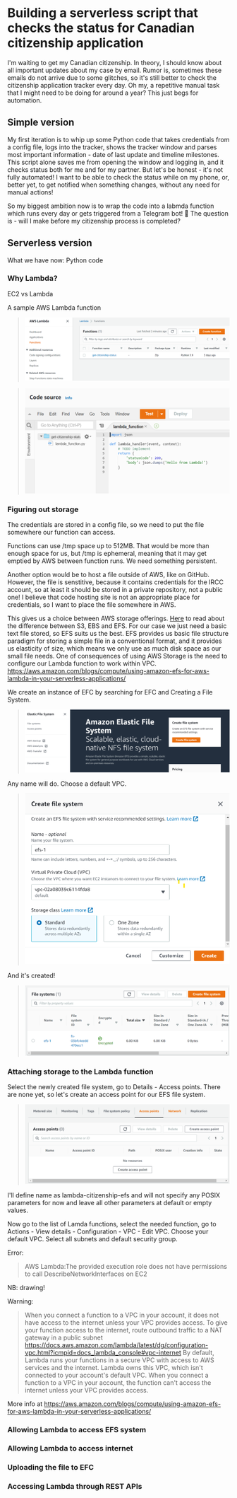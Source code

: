 # Building a serverless script that checks the status for Canadian citizenship application

I'm waiting to get my Canadian citizenship. In theory, I should know about all important updates about my case by email. Rumor is, sometimes these emails do not arrive due to some glitches, so it's still better to check the citizenship application tracker every day. Oh my, a repetitive manual task that I might need to be doing for around a year? This just begs for automation. 


## Simple version

My first iteration is to whip up some Python code that takes credentials from a config file, logs into the tracker, shows the tracker window and parses most important information - date of last update and timeline milestones. This script alone saves me from opening the window and logging in, and it checks status both for me and for my partner. But let's be honest - it's not fully automated! I want to be able to check the status while on my phone, or, better yet, to get notified when something changes, without any need for manual actions!

So my biggest ambition now is to wrap the code into a labmda function which runs every day or gets triggered from a Telegram bot! 🤩 
The question is - will I make before my citizenship process is completed?

## Serverless version

What we have now:
Python code

### Why Lambda?

EC2 vs Lambda

A sample AWS Lambda function

> ![A list of Labmda functions](aws1.png)

> ![A stub of AWS function](aws2.png)

### Figuring out storage
The credentials are stored in a config file, so we need to put the file somewhere our function can access. 

Functions can use /tmp space up to 512MB. That would be more than enough space for us, but /tmp is ephemeral, meaning that it may get emptied by AWS between function runs. We need something persistent. 

Another option would be to host a file outside of AWS, like on GitHub. However, the file is senstitive, because it contains credentials for the IRCC account, so at least it should be stored in a private repository, not a public one! I believe that code hosting site is not an appropriate place for credentials, so I want to place the file somewhere in AWS. 

This gives us a choice between AWS storage offerings. [Here](https://dzone.com/articles/confused-by-aws-storage-options-s3-ebs-amp-efs-explained) to read about the difference between S3, EBS and EFS. For our case we just need a basic text file stored, so EFS suits us the best. EFS provides us basic file structure paradigm for storing a simple file in a conventional format, and it provides us elasticity of size, which means we only use as much disk space as our small file needs. 
One of consequences of using AWS Storage is the need to configure our Lambda function to work within VPC.
https://aws.amazon.com/blogs/compute/using-amazon-efs-for-aws-lambda-in-your-serverless-applications/

We create an instance of EFC by searching for EFC and Creating a File System.
> ![Creating a File System](aws3.png)

Any name will do. Choose a default VPC. 
> ![Creating a File System](aws4.png)

And it's created!
> ![Creating a File System](aws5.png)


### Attaching storage to the Lambda function

Select the newly created file system, go to Details - Access points. There are none yet, so let's create an access point for our EFS file system.

>  ![Creating an access point](aws6.png)

I'll define name as lambda-citizenship-efs and will not specify any POSIX parameters for now and leave all other parameters at default or empty values.

Now go to the list of Lamda functions, select the needed function, go to Actions - View details - Configuration - VPC - Edit VPC. Choose your default VPC.
Select all subnets and default security group. 

Error:
> AWS Lambda:The provided execution role does not have permissions to call DescribeNetworkInterfaces on EC2

NB: drawing!

Warning:
> When you connect a function to a VPC in your account, it does not have access to the internet unless your VPC provides access. To give your function access to the internet, route outbound traffic to a NAT gateway in a public subnet
> https://docs.aws.amazon.com/lambda/latest/dg/configuration-vpc.html?icmpid=docs_lambda_console#vpc-internet
> By default, Lambda runs your functions in a secure VPC with access to AWS services and the internet. Lambda owns this VPC, which isn't connected to your account's default VPC. When you connect a function to a VPC in your account, the function can't access the internet unless your VPC provides access.

More info at https://aws.amazon.com/blogs/compute/using-amazon-efs-for-aws-lambda-in-your-serverless-applications/

### Allowing Lambda to access EFS system

### Allowing Lambda to access internet

### Uploading the file to EFC

### Accessing Lambda through REST APIs
